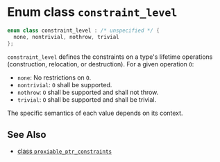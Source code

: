 # Enum class `constraint_level`

```cpp
enum class constraint_level : /* unspecified */ {
  none, nontrivial, nothrow, trivial
};
```

`constraint_level` defines the constraints on a type's lifetime operations (construction, relocation, or destruction). For a given operation `O`:

- `none`: No restrictions on `O`.
- `nontrivial`: `O` shall be supported.
- `nothrow`: `O` shall be supported and shall not throw.
- `trivial`: `O` shall be supported and shall be trivial.

The specific semantics of each value depends on its context.

## See Also

- [class `proxiable_ptr_constraints`](proxiable_ptr_constraints.md)
